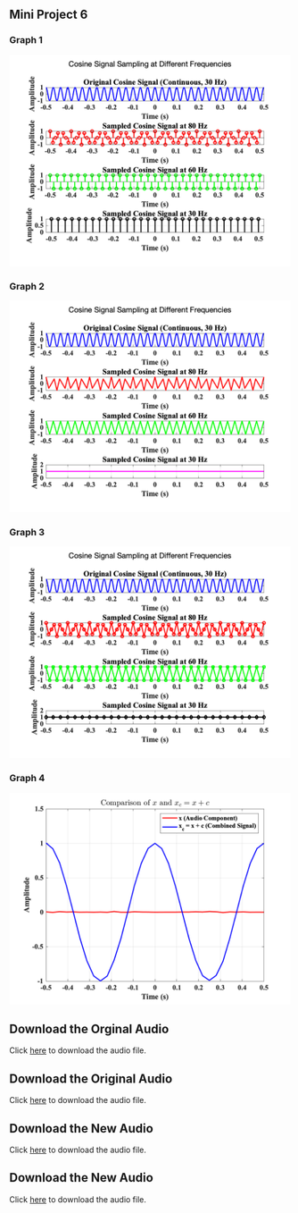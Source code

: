 ## Mini Project 6 
### Graph 1
![Graph1](../assets/figures/mini_project_6_fig_1.png "Graph1")
### Graph 2
![Graph2](../assets/figures/mini_project_6_fig_2.png "Graph2")
### Graph 3
![Graph3](../assets/figures/mini_project_6_fig_3.png "Graph3")
### Graph 4
![Graph4](../assets/figures/mini_project_6_fig_4.png "Graph4")
## Download the Orginal Audio
Click [here](assets/audio/AuntRhody.wav) to download the audio file.

## Download the Original Audio
Click [here](../assets/audio/AuntRhody.wav) to download the audio file.

## Download the New Audio
Click [here](../assets/audio/Detected_Notes.wav) to download the audio file.

## Download the New Audio
Click [here](../assets/audio/Detected_Notes_DoubleTempo.wav) to download the audio file.
